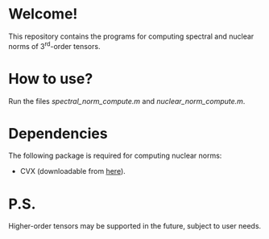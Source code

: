 # Welcome!
This repository contains the programs for computing spectral and nuclear norms of $3^{\text{rd}}$-order tensors.

# How to use?
Run the files *spectral_norm_compute.m* and *nuclear_norm_compute.m*.

# Dependencies
The following package is required for computing nuclear norms:
- CVX (downloadable from [here](https://cvxr.com/cvx/download/)).

# P.S.
Higher-order tensors may be supported in the future, subject to user needs.
